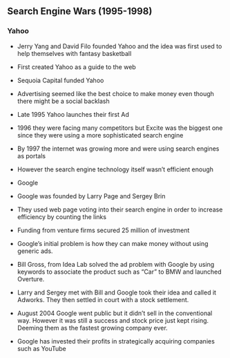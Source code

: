 ## Search Engine Wars (1995-1998)

### Yahoo

* Jerry Yang and David Filo founded Yahoo and the idea was first used to help themselves with fantasy basketball
* First created Yahoo as a guide to the web
* Sequoia Capital funded Yahoo
* Advertising seemed like the best choice to make money even though there might be a social backlash
* Late 1995 Yahoo launches their first Ad

* 1996 they were facing many competitors but Excite was the biggest one since they were using a more sophisticated search engine

* By 1997 the internet was growing more and were using search engines as portals
* However the search engine technology itself wasn’t efficient enough

* Google

* Google was founded by Larry Page and Sergey Brin
* They used web page voting into their search engine in order to increase efficiency by counting the links

* Funding from venture firms secured 25 million of investment
* Google’s initial problem is how they can make money without using generic ads.

* Bill Gross, from Idea Lab solved the ad problem with Google by using keywords to associate the product such as “Car” to BMW and launched Overture.

* Larry and Sergey met with Bill and Google took their idea and called it Adworks. They then settled in court with a stock settlement.

* August 2004 Google went public but it didn’t sell in the conventional way. However it was still a success and stock price just kept rising. Deeming them as the fastest growing company ever.

* Google has invested their profits in strategically acquiring companies such as YouTube

